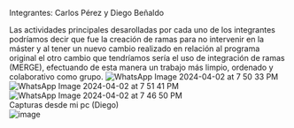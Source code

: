 Integrantes: Carlos Pérez y Diego Beñaldo  

Las actividades principales desarolladas por cada uno de los integrantes podríamos decir que fue la creación de ramas para no intervenir en la máster y al tener un nuevo cambio realizado en relación al programa original el otro cambio que tendríamos sería el uso de integración de ramas (MERGE), efectuando de esta manera un trabajo más limpio, ordenado y colaborativo como grupo.
![WhatsApp Image 2024-04-02 at 7 50 33 PM](https://github.com/GatoMiau03/Evidencia2.1/assets/163133151/9ebd36cb-98f1-4493-be04-034f705b0938)
![WhatsApp Image 2024-04-02 at 7 51 41 PM](https://github.com/GatoMiau03/Evidencia2.1/assets/163133151/bdefd46a-46e2-40cd-9ca1-8a06a0ed2ae7)
![WhatsApp Image 2024-04-02 at 7 46 50 PM](https://github.com/GatoMiau03/Evidencia2.1/assets/163133151/27b415b7-b54e-4488-b778-5d13def53d02)  
Capturas desde mi pc (Diego)  
![image](https://github.com/GatoMiau03/Evidencia2.1/assets/142507343/4b80c75e-b9c0-4d6d-9118-dde4de87b9f6)
